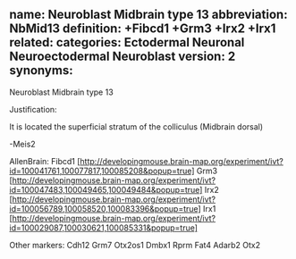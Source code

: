 name: Neuroblast Midbrain type 13
abbreviation: NbMid13
definition: +Fibcd1 +Grm3 +Irx2 +Irx1
related:
categories: Ectodermal Neuronal Neuroectodermal Neuroblast
version: 2
synonyms:
---

Neuroblast Midbrain type 13

Justification:

It is located the superficial stratum of the colliculus (Midbrain dorsal)

-Meis2

AllenBrain:
Fibcd1
[http://developingmouse.brain-map.org/experiment/ivt?id=100041761,100077817,100085208&popup=true]
Grm3
[http://developingmouse.brain-map.org/experiment/ivt?id=100047483,100049465,100049484&popup=true]
Irx2
[http://developingmouse.brain-map.org/experiment/ivt?id=100056789,100058520,100083396&popup=true]
Irx1
[http://developingmouse.brain-map.org/experiment/ivt?id=100029087,100030621,100085331&popup=true]

Other markers: 
Cdh12
Grm7
Otx2os1
Dmbx1
Rprm
Fat4
Adarb2
Otx2